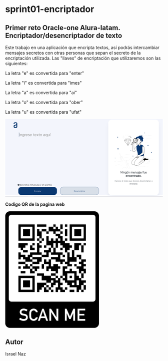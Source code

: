 # sprint01-encriptador
## Primer reto Oracle-one Alura-latam. Encriptador/desencriptador de texto 

Este trabajo en una aplicación que encripta textos, así podrás intercambiar mensajes secretos con otras personas que sepan el secreto de la encriptación utilizada.
Las "llaves" de encriptación que utilizaremos son las siguientes:

La letra "e" es convertida para "enter"

La letra "i" es convertida para "imes"

La letra "a" es convertida para "ai"

La letra "o" es convertida para "ober"

La letra "u" es convertida para "ufat"

![Image text](https://github.com/israelnaz/sprint01-encriptador/blob/master/img/imagen%20encriptador.PNG)

**Codigo QR de la pagina web**

![Image text](https://github.com/israelnaz/sprint01-encriptador/blob/master/img/frame.png)

## Autor

Israel Naz
